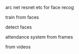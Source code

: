arc net resnet etc for face recog


train from faces


detect faces

attendance system from frames

from videos


